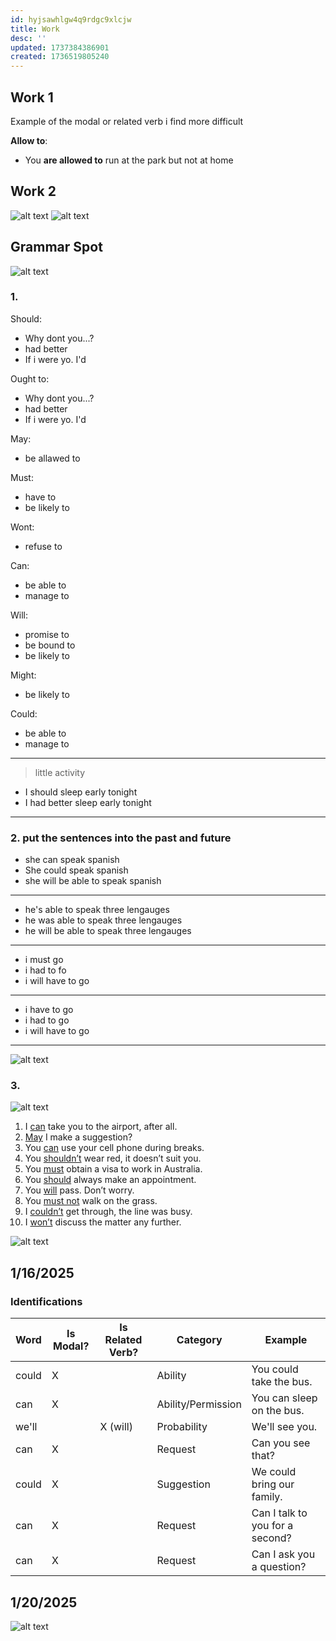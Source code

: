 ```yaml
---
id: hyjsawhlgw4q9rdgc9xlcjw
title: Work
desc: ''
updated: 1737384386901
created: 1736519805240
---
```

## Work 1
Example of the modal or related verb i find more difficult

**Allow to**:
- You **are allowed to** run at the park but not at home

## Work 2
![alt text](image-3.png)
![alt text](image-4.png)

## Grammar Spot
![alt text](image-5.png)
### 1.
Should:
- Why dont you...?
- had better
- If i were yo. I'd

Ought to:
- Why dont you...?
- had better
- If i were yo. I'd


May:
- be allawed to

Must:
- have to
- be likely to

Wont:
- refuse to

Can:
- be able to
- manage to

Will:
- promise to
- be bound to
- be likely to

Might:
- be likely to

Could:
- be able to
- manage to
---
> little activity

- I should sleep early tonight
- I had better sleep early tonight
---
### 2. put the sentences into the past and future
- she can speak spanish
- She could speak spanish
- she will be able to speak spanish
---
- he's able to speak three lengauges
- he was able to speak three lengauges
- he will be able to speak three lengauges
---
- i must go
- i had to fo
- i will have to go
---
- i have to go
- i had to go
- i will have to go
---
![alt text](image-6.png)

### 3.
![alt text](image-9.png)

1. I <ins>can</ins> take you to the airport, after all.
2. <ins>May</ins> I make a suggestion?
3. You <ins>can</ins> use your cell phone during breaks.
4. You <ins>shouldn’t</ins> wear red, it doesn’t suit you.
5. You <ins>must</ins> obtain a visa to work in Australia.
6. You <ins>should</ins> always make an appointment.
7. You <ins>will</ins> pass. Don’t worry.
8. You <ins>must not</ins> walk on the grass.
9. I <ins>couldn’t</ins> get through, the line was busy.
10. I <ins>won’t</ins> discuss the matter any further.

![alt text](image-10.png)

## 1/16/2025
<!-- 
1. you could take the bus
1. you can sleep on the bus
1. we'll see you
1. can u see that?
1. we could bring our family
1. can i talk to you for a second?
1. can i ask u a question -->

### Identifications
| Word       | Is Modal? | Is Related Verb? | Category              | Example                                      |
|------------|-----------|------------------|-----------------------|----------------------------------------------|
| could      | X         |                  | Ability               | You could take the bus.                     |
| can        | X         |                  | Ability/Permission    | You can sleep on the bus.                   |
| we'll      |           | X (will)         | Probability           | We'll see you.                              |
| can        | X         |                  | Request               | Can you see that?                           |
| could      | X         |                  | Suggestion            | We could bring our family.                  |
| can        | X         |                  | Request               | Can I talk to you for a second?             |
| can        | X         |                  | Request               | Can I ask you a question?                   |

## 1/20/2025
![alt text](image-13.png)